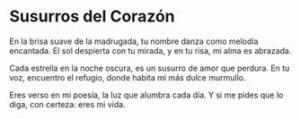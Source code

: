 <!DOCTYPE html> <htm"">     <title>Mi poema cursi</title> </head> <body>     <h1>Susurros del Corazón</h1>     <p>         En la brisa suave de la madrugada,           tu nombre danza como melodía encantada.           El sol despierta con tu mirada,           y en tu risa, mi alma es abrazada.       </p>     <p>         Cada estrella en la noche oscura,           es un susurro de amor que perdura.           En tu voz, encuentro el refugio,           donde habita mi más dulce murmullo.       </p>     <p>         Eres verso en mi poesía,           la luz que alumbra cada día.           Y si me pides que lo diga,           con certeza: eres mi vida.       </p> </body> </html>
